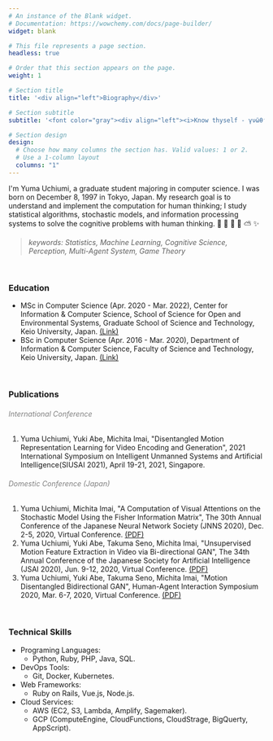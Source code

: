 ```yaml
---
# An instance of the Blank widget.
# Documentation: https://wowchemy.com/docs/page-builder/
widget: blank

# This file represents a page section.
headless: true

# Order that this section appears on the page.
weight: 1

# Section title
title: '<div align="left">Biography</div>'

# Section subtitle
subtitle: '<font color="gray"><div align="left"><i>Know thyself - γνῶθι σεαυτόν</i></div></font>'

# Section design
design:
  # Choose how many columns the section has. Valid values: 1 or 2.
  # Use a 1-column layout
  columns: "1"
---
```

I'm Yuma Uchiumi, a graduate student majoring in computer science. 
I was born on December 8, 1997 in Tokyo, Japan. 
My research goal is to understand and implement the computation for human thinking;
I study statistical algorithms, stochastic models, and information processing systems to solve the cognitive problems with human thinking.
&#x1f47b; &#x1f36d; &#x1f984; &#x1f308; &#x26c5; &#x2728;
> <i>keywords: Statistics, Machine Learning, Cognitive Science, Perception, Multi-Agent System, Game Theory<br></i>

<br>

### Education

- MSc in Computer Science (Apr. 2020 - Mar. 2022), Center for Information & Computer Science, School of Science for Open and Environmental Systems, Graduate School of Science and Technology, Keio University, Japan. [(Link)](https://www.st.keio.ac.jp/en/departments/open/info.html)
- BSc in Computer Science (Apr. 2016 - Mar. 2020), Department of Information & Computer Science, Faculty of Science and Technology, Keio University, Japan. [(Link)](https://www.st.keio.ac.jp/en/departments/faculty/ics.html)

<br>

### Publications

###### <font color="gray"><i class="fas fa-caret-right"></i> International Conference</font>

1. Yuma Uchiumi, Yuki Abe, Michita Imai,
"Disentangled Motion Representation Learning for Video Encoding and Generation",
2021 International Symposium on Intelligent Unmanned Systems and Artificial Intelligence(SIUSAI 2021), April 19-21, 2021, Singapore.

###### <font color="gray"><i class="fas fa-caret-right"></i> Domestic Conference (Japan)</font>

1. Yuma Uchiumi, Michita Imai,
"A Computation of Visual Attentions on the Stochastic Model Using the Fisher Information Matrix",
The 30th Annual Conference of the Japanese Neural Network Society (JNNS 2020), Dec. 2-5, 2020, Virtual Conference.
[(PDF)](https://drive.google.com/file/d/1slhR-bAkC3M1dUPb6Aaw5tF1alxQ-sMo/view?usp=sharing)
1. Yuma Uchiumi, Yuki Abe, Takuma Seno, Michita Imai,
"Unsupervised Motion Feature Extraction in Video via Bi-directional GAN",
The 34th Annual Conference of the Japanese Society for Artificial Intelligence (JSAI 2020), Jun. 9-12, 2020, Virtual Conference.
[(PDF)](https://www.jstage.jst.go.jp/article/pjsai/JSAI2020/0/JSAI2020_1I5GS204/_pdf/-char/ja)
1. Yuma Uchiumi, Yuki Abe, Takuma Seno, Michita Imai,
"Motion Disentangled Bidirectional GAN",
Human-Agent Interaction Symposium 2020, Mar. 6-7, 2020, Virtual Conference.
[(PDF)](http://hai-conference.net/symp2020/proceedings/pdf/P-9.pdf)

<br>

### Technical Skills

* Programing Languages:
  - Python, Ruby, PHP, Java, SQL.
* DevOps Tools:
  - Git, Docker, Kubernetes.
* Web Frameworks:
  - Ruby on Rails, Vue.js, Node.js.
* Cloud Services:
  - AWS (EC2, S3, Lambda, Amplify, Sagemaker).
  - GCP (ComputeEngine, CloudFunctions, CloudStrage, BigQuerty, AppScript).
